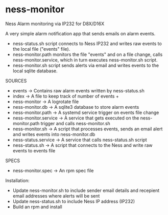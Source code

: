 # ness-monitor
Ness Alarm monitoring via IP232 for D8X/D16X

A very simple alarm notification app that sends emails on alarm events.

- ness-status.sh script connects to Ness IP232 and writes raw events to the local file ("events" file).
- ness-monitor.path monitors the file "events" and on a file change, calls ness-monitor.service, which in turn executes ness-monitor.sh script.
- ness-monitor.sh script sends alerts via email and writes events to the local sqlite database.

SOURCES
- events -> Contains raw alarm events written by ness-status.sh
- index -> A file to keep track of number of events + 
- ness-monitor -> A logrotate file
- ness-monitor.db -> A sqlite3 database to store alarm events
- ness-monitor.path -> A systemd service trigger on events file change
- ness-monitor.service -> A service that gets executed on the ness-monitor.path trigger and calls ness-monitor.sh
- ness-monitor.sh -> A script that processes events, sends an email alert and writes events into ness-monitor.db
- ness-status.service -> A service that calls ness-status.sh script
- ness-status.sh -> A script that connects to the Ness and write raw events to events file

SPECS
- ness-monitor.spec -> An rpm spec file

Installation:
- Update ness-monitor.sh to include sender email details and recepient email addresses where alerts will be sent
- Update ness-status.sh to include Ness IP address (IP232)
- Build an rpm and install
